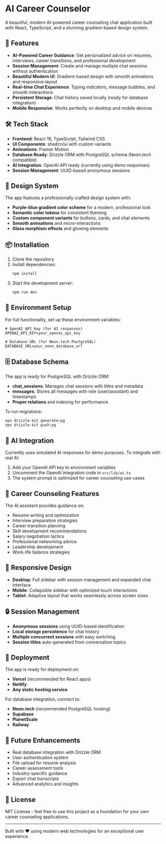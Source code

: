 # AI Career Counselor

A beautiful, modern AI-powered career counseling chat application built with React, TypeScript, and a stunning gradient-based design system.

## 🚀 Features

- **AI-Powered Career Guidance**: Get personalized advice on resumes, interviews, career transitions, and professional development
- **Session Management**: Create and manage multiple chat sessions without authentication
- **Beautiful Modern UI**: Gradient-based design with smooth animations and responsive layout
- **Real-time Chat Experience**: Typing indicators, message bubbles, and smooth interactions
- **Persistent Storage**: Chat history saved locally (ready for database integration)
- **Mobile Responsive**: Works perfectly on desktop and mobile devices

## 🛠️ Tech Stack

- **Frontend**: React 18, TypeScript, Tailwind CSS
- **UI Components**: shadcn/ui with custom variants
- **Animations**: Framer Motion
- **Database Ready**: Drizzle ORM with PostgreSQL schema (Neon.tech compatible)
- **AI Integration**: OpenAI API ready (currently using demo responses)
- **Session Management**: UUID-based anonymous sessions

## 🎨 Design System

The app features a professionally crafted design system with:
- **Purple-blue gradient color scheme** for a modern, professional look
- **Semantic color tokens** for consistent theming
- **Custom component variants** for buttons, cards, and chat elements
- **Smooth animations** and micro-interactions
- **Glass morphism effects** and glowing elements

## 📦 Installation

1. Clone the repository
2. Install dependencies:
   ```bash
   npm install
   ```
3. Start the development server:
   ```bash
   npm run dev
   ```

## 🔧 Environment Setup

For full functionality, set up these environment variables:

```env
# OpenAI API Key (for AI responses)
OPENAI_API_KEY=your_openai_api_key

# Database URL (for Neon.tech PostgreSQL)
DATABASE_URL=your_neon_database_url
```

## 🗄️ Database Schema

The app is ready for PostgreSQL with Drizzle ORM:

- **chat_sessions**: Manages chat sessions with titles and metadata
- **messages**: Stores all messages with role (user/assistant) and timestamps
- **Proper relations** and indexing for performance

To run migrations:
```bash
npx drizzle-kit generate:pg
npx drizzle-kit push:pg
```

## 🤖 AI Integration

Currently uses simulated AI responses for demo purposes. To integrate with real AI:

1. Add your OpenAI API key to environment variables
2. Uncomment the OpenAI integration code in `src/lib/ai.ts`
3. The system prompt is optimized for career counseling use cases

## 🎯 Career Counseling Features

The AI assistant provides guidance on:
- Resume writing and optimization
- Interview preparation strategies
- Career transition planning
- Skill development recommendations
- Salary negotiation tactics
- Professional networking advice
- Leadership development
- Work-life balance strategies

## 📱 Responsive Design

- **Desktop**: Full sidebar with session management and expanded chat interface
- **Mobile**: Collapsible sidebar with optimized touch interactions
- **Tablet**: Adaptive layout that works seamlessly across screen sizes

## 🔒 Session Management

- **Anonymous sessions** using UUID-based identification
- **Local storage persistence** for chat history
- **Multiple concurrent sessions** with easy switching
- **Session titles** auto-generated from conversation topics

## 🚀 Deployment

The app is ready for deployment on:
- **Vercel** (recommended for React apps)
- **Netlify**
- **Any static hosting service**

For database integration, connect to:
- **Neon.tech** (recommended PostgreSQL hosting)
- **Supabase**
- **PlanetScale**
- **Railway**

## 🔮 Future Enhancements

- Real database integration with Drizzle ORM
- User authentication system
- File upload for resume analysis
- Career assessment tools
- Industry-specific guidance
- Export chat transcripts
- Advanced analytics and insights

## 📄 License

MIT License - feel free to use this project as a foundation for your own career counseling applications.

---

Built with ❤️ using modern web technologies for an exceptional user experience.